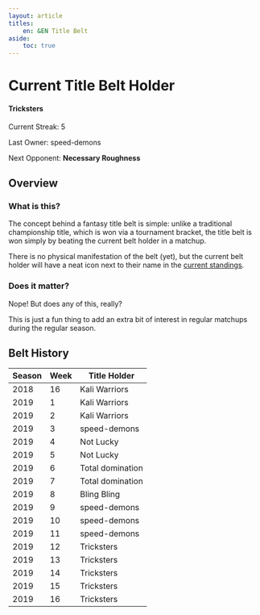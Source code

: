 ```yaml
---
layout: article
titles:
    en: &EN Title Belt
aside:
    toc: true
---
```


# Current Title Belt Holder

<div class="item">
  <div class="item__image">
    <!-- <img class="image image--sm circle" src="/misc/assets/svg/philippines.svg"/> -->
  </div>
  <div class="item__content">
    <div class="item__header">
      <h4>Tricksters</h4>
      <p>Current Streak: 5</p>
      <p>Last Owner: speed-demons</p>
      <p>Next Opponent: <strong>Necessary Roughness</strong></p>
    </div>
  </div>
</div>

## Overview

### What is this?

The concept behind a fantasy title belt is simple: unlike a traditional championship title, which is won via a tournament bracket, the title belt is won simply by beating the current belt holder in a matchup.

There is no physical manifestation of the belt (yet), but the current belt holder will have a neat icon next to their name in the [current standings](/misc/standings.html).

### Does it matter?

Nope! But does any of this, really?

This is just a fun thing to add an extra bit of interest in regular matchups during the regular season.

## Belt History

| Season | Week | Title Holder     |
| ------ | ---- | ---------------- |
| 2018   | 16   | Kali Warriors    |
| 2019   | 1    | Kali Warriors    |
| 2019   | 2    | Kali Warriors    |
| 2019   | 3    | speed-demons     |
| 2019   | 4    | Not Lucky        |
| 2019   | 5    | Not Lucky        |
| 2019   | 6    | Total domination |
| 2019   | 7    | Total domination |
| 2019   | 8    | Bling Bling      |
| 2019   | 9    | speed-demons     |
| 2019   | 10   | speed-demons     |
| 2019   | 11   | speed-demons     |
| 2019   | 12   | Tricksters       |
| 2019   | 13   | Tricksters       |
| 2019   | 14   | Tricksters       |
| 2019   | 15   | Tricksters       |
| 2019   | 16   | Tricksters       |
